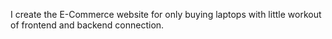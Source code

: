 I create the E-Commerce website for only buying laptops with little workout of frontend and backend connection.
